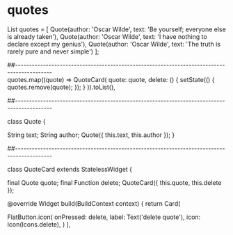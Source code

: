 # quotes

List<Quote> quotes = [
    Quote(author: 'Oscar Wilde', text: 'Be yourself; everyone else is already taken'),
    Quote(author: 'Oscar Wilde', text: 'I have nothing to declare except my genius'),
    Quote(author: 'Oscar Wilde', text: 'The truth is rarely pure and never simple')
  ];

  ##------------------------------------------------------------------------------------------- <br>
  quotes.map((quote) => QuoteCard(
          quote: quote,
          delete: () {
            setState(() {
              quotes.remove(quote);
            });
          }
        )).toList(),
  
  ##------------------------------------------------------------------------------------------- <br>
  
  class Quote {

  String text;
  String author;
  Quote({ this.text, this.author });
}
  
  ##------------------------------------------------------------------------------------------- <br>
  
  class QuoteCard extends StatelessWidget {

  final Quote quote;
  final Function delete;
  QuoteCard({ this.quote, this.delete });

  @override
  Widget build(BuildContext context) {
    return Card(
  
  FlatButton.icon(
                onPressed: delete,
                label: Text('delete quote'),
                icon: Icon(Icons.delete),
              )
            ],

